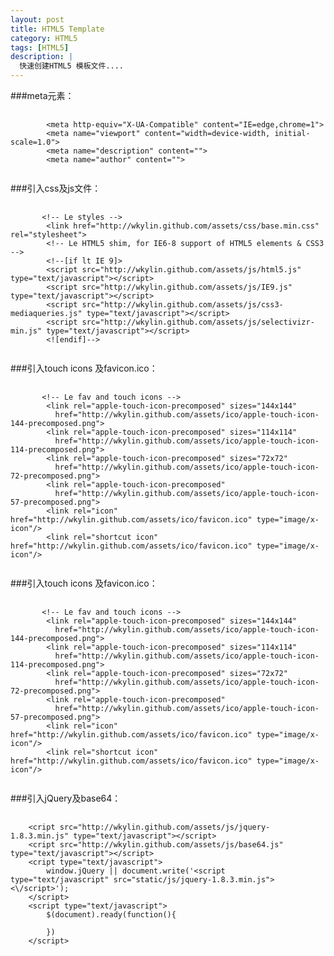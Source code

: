 ```yaml
---
layout: post
title: HTML5 Template
category: HTML5
tags: [HTML5]
description: |
  快速创建HTML5 模板文件....
---
```


###meta元素：
<pre>
    <code>
	    &lt;meta http-equiv="X-UA-Compatible" content="IE=edge,chrome=1"&gt;
	    &lt;meta name="viewport" content="width=device-width, initial-scale=1.0"&gt;
	    &lt;meta name="description" content=""&gt;
	    &lt;meta name="author" content=""&gt;
    </code>
</pre>
###引入css及js文件：
<pre>
    <code>
	   &lt;!-- Le styles --&gt;
	    &lt;link href="http://wkylin.github.com/assets/css/base.min.css" rel="stylesheet"&gt;
	    &lt;!-- Le HTML5 shim, for IE6-8 support of HTML5 elements & CSS3 --&gt;
	    &lt;!--[if lt IE 9]&gt;
	    &lt;script src="http://wkylin.github.com/assets/js/html5.js" type="text/javascript"&gt;&lt;/script&gt;
	    &lt;script src="http://wkylin.github.com/assets/js/IE9.js" type="text/javascript"&gt;&lt;/script&gt;
	    &lt;script src="http://wkylin.github.com/assets/js/css3-mediaqueries.js" type="text/javascript"&gt;&lt;/script&gt;
	    &lt;script src="http://wkylin.github.com/assets/js/selectivizr-min.js" type="text/javascript"&gt;&lt;/script&gt;
	    &lt;![endif]--&gt;
    </code>
</pre>
###引入touch icons 及favicon.ico：
<pre>
    <code>
	   &lt;!-- Le fav and touch icons --&gt;
	    &lt;link rel="apple-touch-icon-precomposed" sizes="144x144"
		  href="http://wkylin.github.com/assets/ico/apple-touch-icon-144-precomposed.png"&gt;
	    &lt;link rel="apple-touch-icon-precomposed" sizes="114x114"
		  href="http://wkylin.github.com/assets/ico/apple-touch-icon-114-precomposed.png"&gt;
	    &lt;link rel="apple-touch-icon-precomposed" sizes="72x72"
		  href="http://wkylin.github.com/assets/ico/apple-touch-icon-72-precomposed.png"&gt;
	    &lt;link rel="apple-touch-icon-precomposed"
		  href="http://wkylin.github.com/assets/ico/apple-touch-icon-57-precomposed.png"&gt;
	    &lt;link rel="icon" href="http://wkylin.github.com/assets/ico/favicon.ico" type="image/x-icon"/&gt;
	    &lt;link rel="shortcut icon" href="http://wkylin.github.com/assets/ico/favicon.ico" type="image/x-icon"/&gt;
    </code>
</pre>
###引入touch icons 及favicon.ico：
<pre>
    <code>
	   &lt;!-- Le fav and touch icons --&gt;
	    &lt;link rel="apple-touch-icon-precomposed" sizes="144x144"
		  href="http://wkylin.github.com/assets/ico/apple-touch-icon-144-precomposed.png"&gt;
	    &lt;link rel="apple-touch-icon-precomposed" sizes="114x114"
		  href="http://wkylin.github.com/assets/ico/apple-touch-icon-114-precomposed.png"&gt;
	    &lt;link rel="apple-touch-icon-precomposed" sizes="72x72"
		  href="http://wkylin.github.com/assets/ico/apple-touch-icon-72-precomposed.png"&gt;
	    &lt;link rel="apple-touch-icon-precomposed"
		  href="http://wkylin.github.com/assets/ico/apple-touch-icon-57-precomposed.png"&gt;
	    &lt;link rel="icon" href="http://wkylin.github.com/assets/ico/favicon.ico" type="image/x-icon"/&gt;
	    &lt;link rel="shortcut icon" href="http://wkylin.github.com/assets/ico/favicon.ico" type="image/x-icon"/&gt;
    </code>
</pre>
###引入jQuery及base64：
<pre>
    <code>
	&lt;cript src="http://wkylin.github.com/assets/js/jquery-1.8.3.min.js" type="text/javascript"&gt;&lt;/script&gt;
	&lt;cript src="http://wkylin.github.com/assets/js/base64.js" type="text/javascript"&gt;&lt;/script&gt;
	&lt;cript type="text/javascript"&gt;
	    window.jQuery || document.write('&lt;script type="text/javascript" src="static/js/jquery-1.8.3.min.js"&gt;&lt;\/script&gt;');
	&lt;/script&gt;
	&lt;script type="text/javascript"&gt;
	    $(document).ready(function(){
	    
	    })
	&lt;/script&gt;
    </code>
</pre>


